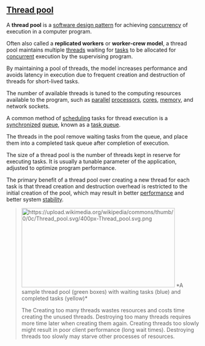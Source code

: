 [Thread pool](https://en.wikipedia.org/wiki/Thread_pool)
------------

A **thread pool** is a [software design pattern](https://en.wikipedia.org/wiki/Software_design_pattern) for achieving [concurrency](https://en.wikipedia.org/wiki/Concurrency_(computer_science)) of execution in a computer program.

Often also called a **replicated workers** or **worker-crew model**, a thread pool maintains multiple [threads](https://en.wikipedia.org/wiki/Thread_(computer_science)) waiting for [tasks](https://en.wikipedia.org/wiki/Task_(computers)) to be allocated for [concurrent](https://en.wikipedia.org/wiki/Concurrent_computing) execution by the supervising program.

By maintaining a pool of threads, the model increases performance and avoids latency in execution due to frequent creation and destruction of threads for short-lived tasks.

The number of available threads is tuned to the computing resources available to the program, such as [parallel](https://en.wikipedia.org/wiki/Parallel_computing) [processors](https://en.wikipedia.org/wiki/Central_processing_unit), [cores](https://en.wikipedia.org/wiki/Multi-core_processor), [memory](https://en.wikipedia.org/wiki/Computer_memory), and network sockets.

A common method of [scheduling](https://en.wikipedia.org/wiki/Scheduling_(computing)) tasks for thread execution is a [synchronized](https://en.wikipedia.org/wiki/Synchronization_(computer_science)) [queue](https://en.wikipedia.org/wiki/Queue_(data_structure)), known as a [task queue](https://en.wikipedia.org/wiki/Task_queue). 

The threads in the pool remove waiting tasks from the queue, and place them into a completed task queue after completion of execution.

The size of a thread pool is the number of threads kept in reserve for executing tasks. It is usually a tunable parameter of the application, adjusted to optimize program performance.

The primary benefit of a thread pool over creating a new thread for each task is that thread creation and destruction overhead is restricted to the initial creation of the pool, which may result in better [performance](https://en.wikipedia.org/wiki/Performance_tuning) and better system [stability](https://en.wikipedia.org/wiki/Stability_Model).

> <img src="https://upload.wikimedia.org/wikipedia/commons/thumb/0/0c/Thread_pool.svg/400px-Thread_pool.svg.png" alt="https://upload.wikimedia.org/wikipedia/commons/thumb/0/0c/Thread_pool.svg/400px-Thread_pool.svg.png" width="400" height="207" />
> *A sample thread pool (green boxes) with waiting tasks (blue) and completed tasks (yellow)*
>
> The Creating too many threads wastes resources and costs time creating the unused threads.
> Destroying too many threads requires more time later when creating them again.
> Creating threads too slowly might result in poor client performance (long wait times).
> Destroying threads too slowly may starve other processes of resources.
>
